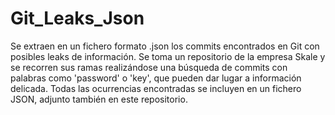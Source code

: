 # Git_Leaks_Json
Se extraen en un fichero formato .json los commits encontrados en Git con posibles leaks de información. Se toma un repositorio de la empresa Skale y se recorren sus ramas realizándose una búsqueda de commits con palabras como 'password' o 'key', que pueden dar lugar a información delicada. Todas las ocurrencias encontradas se incluyen en un fichero JSON, adjunto también en este repositorio.
